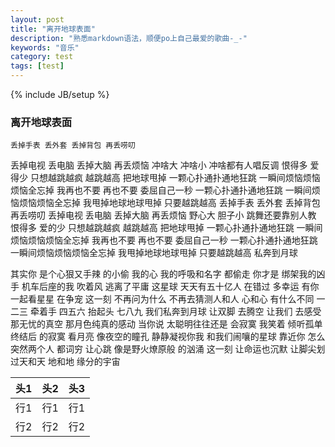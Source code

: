 ```yaml
---
layout: post
title: "离开地球表面"
description: "熟悉markdown语法，顺便po上自己最爱的歌曲-_-"
keywords: "音乐"
category: test
tags: [test]
---
```

{% include JB/setup %}

### 离开地球表面

    丢掉手表 丢外套 丢掉背包 再丢唠叨
丢掉电视 丢电脑 丢掉大脑 再丢烦恼
冲啥大 冲啥小 冲啥都有人唱反调
恨得多 爱得少
只想越跳越疯 越跳越高 把地球甩掉
一颗心扑通扑通地狂跳 一瞬间烦恼烦恼烦恼全忘掉
我再也不要 再也不要 委屈自己一秒
一颗心扑通扑通地狂跳 一瞬间烦恼烦恼烦恼全忘掉
我甩掉地球地球甩掉 只要越跳越高
丢掉手表 丢外套 丢掉背包 再丢唠叨
丢掉电视 丢电脑 丢掉大脑 再丢烦恼
野心大 胆子小 跳舞还要靠别人教
恨得多 爱的少
只想越跳越疯 越跳越高 把地球甩掉
一颗心扑通扑通地狂跳 一瞬间烦恼烦恼烦恼全忘掉
我再也不要 再也不要 委屈自己一秒
一颗心扑通扑通地狂跳 一瞬间烦恼烦恼烦恼全忘掉
我甩掉地球地球甩掉 只要越跳越高
私奔到月球

其实你 是个心狠又手辣 的小偷
我的心 我的呼吸和名字 都偷走
你才是 绑架我的凶手 机车后座的我 吹着风 逃离了平庸
这星球 天天有五十亿人 在错过
多幸运 有你一起看星星 在争宠
这一刻 不再问为什么 不再去猜测人和人 心和心 有什么不同
一二三 牵着手 四五六 抬起头
七八九 我们私奔到月球
让双脚 去腾空 让我们 去感受
那无忧的真空 那月色纯真的感动
当你说 太聪明往往还是 会寂寞
我笑着 倾听孤单终结后 的寂寞
看月亮 像夜空的瞳孔 静静凝视你我 和我们闹嚷的星球
靠近你 怎么突然两个人 都词穷
让心跳 像是野火燎原般 的汹涌
这一刻 让命运也沉默 让脚尖划过天和天 地和地 缘分的宇宙

<!-- more -->
|头1|头2|头3|
|:---|:---|---|
|行1|行1|行1|
|行2|行2|行2|

